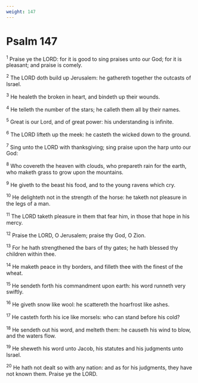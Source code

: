 ```yaml
---
weight: 147
---
```


# Psalm 147

<sup>1</sup> Praise ye the LORD: for it is good to sing praises unto our God; for it is pleasant; and praise is comely. 

<sup>2</sup> The LORD doth build up Jerusalem: he gathereth together the outcasts of Israel. 

<sup>3</sup> He healeth the broken in heart, and bindeth up their wounds. 

<sup>4</sup> He telleth the number of the stars; he calleth them all by their names. 

<sup>5</sup> Great is our Lord, and of great power: his understanding is infinite. 

<sup>6</sup> The LORD lifteth up the meek: he casteth the wicked down to the ground. 

<sup>7</sup> Sing unto the LORD with thanksgiving; sing praise upon the harp unto our God: 

<sup>8</sup> Who covereth the heaven with clouds, who prepareth rain for the earth, who maketh grass to grow upon the mountains. 

<sup>9</sup> He giveth to the beast his food, and to the young ravens which cry. 

<sup>10</sup> He delighteth not in the strength of the horse: he taketh not pleasure in the legs of a man. 

<sup>11</sup> The LORD taketh pleasure in them that fear him, in those that hope in his mercy. 

<sup>12</sup> Praise the LORD, O Jerusalem; praise thy God, O Zion. 

<sup>13</sup> For he hath strengthened the bars of thy gates; he hath blessed thy children within thee. 

<sup>14</sup> He maketh peace in thy borders, and filleth thee with the finest of the wheat. 

<sup>15</sup> He sendeth forth his commandment upon earth: his word runneth very swiftly. 

<sup>16</sup> He giveth snow like wool: he scattereth the hoarfrost like ashes. 

<sup>17</sup> He casteth forth his ice like morsels: who can stand before his cold? 

<sup>18</sup> He sendeth out his word, and melteth them: he causeth his wind to blow, and the waters flow. 

<sup>19</sup> He sheweth his word unto Jacob, his statutes and his judgments unto Israel. 

<sup>20</sup> He hath not dealt so with any nation: and as for his judgments, they have not known them. Praise ye the LORD. 


